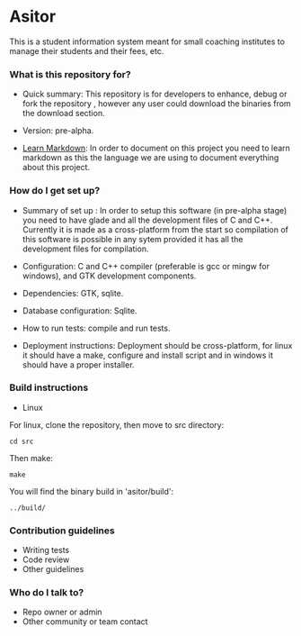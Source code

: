 # Asitor #

This is a student information system meant for small coaching institutes to manage their students and their fees, etc.

### What is this repository for? ###

* Quick summary: This repository is for developers to enhance, debug or fork the repository , however any user could download the binaries from the download section.

* Version: pre-alpha.

* [Learn Markdown](https://bitbucket.org/tutorials/markdowndemo): In order to document on this project you need to learn markdown as this the language we are using to document everything about this project.

### How do I get set up? ###

* Summary of set up : In order to setup this software (in pre-alpha stage) you need to have glade and all the development files of C and C++. Currently it is made as a cross-platform from the start so compilation of this software is possible in any sytem provided it has all the development files for compilation.

* Configuration: C and C++ compiler (preferable is gcc or mingw for windows), and GTK development components. 
* Dependencies: GTK, sqlite.
* Database configuration: Sqlite.
* How to run tests: compile and run tests.
* Deployment instructions: Deployment should be cross-platform, for linux it should have a make, configure and install script and in windows it should have a proper installer.

### Build instructions

* Linux

For linux, clone the repository, then move to src directory:

`cd src`

Then make:

`make`

You will find the binary build in 'asitor/build':

`../build/`

### Contribution guidelines ###

* Writing tests
* Code review
* Other guidelines

### Who do I talk to? ###

* Repo owner or admin
* Other community or team contact